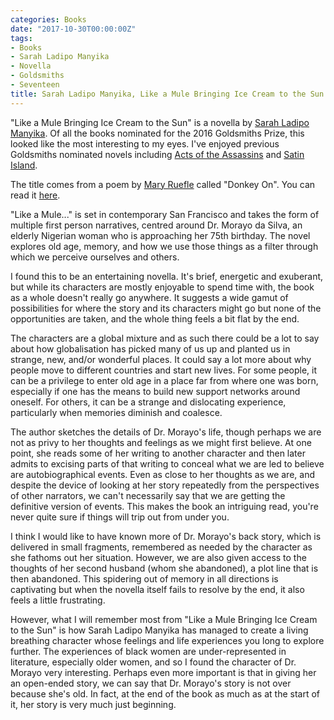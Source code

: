 ```yaml
---
categories: Books
date: "2017-10-30T00:00:00Z"
tags:
- Books
- Sarah Ladipo Manyika
- Novella
- Goldsmiths
- Seventeen
title: Sarah Ladipo Manyika, Like a Mule Bringing Ice Cream to the Sun
---
```

"Like a Mule Bringing Ice Cream to the Sun" is a novella by [Sarah Ladipo Manyika](http://www.sarahladipomanyika.com). Of all the books nominated for the 2016 Goldsmiths Prize, this looked like the most interesting to my eyes. I've enjoyed previous Goldsmiths nominated novels including [Acts of the Assassins](acts-of-the-assassins-richard-beard) and [Satin Island](satin-island-tom-mccarthy-review). 

The title comes from a poem by [Mary Ruefle](https://www.poets.org/poetsorg/poet/mary-ruefle) called "Donkey On". You can read it [here](http://thegreatnothingof1987.blogspot.co.uk/2014/02/donkey-on-by-mary-ruefle.html).

"Like a Mule..." is set in contemporary San Francisco and takes the form of multiple first person narratives, centred around Dr. Morayo da Silva, an elderly Nigerian woman who is approaching her 75th birthday. The novel explores old age, memory, and how we use those things as a filter through which we perceive ourselves and others.

I found this to be an entertaining novella. It's brief, energetic and exuberant, but while its characters are mostly enjoyable to spend time with, the book as a whole doesn't really go anywhere. It suggests a wide gamut of possibilities for where the story and its characters might go but none of the opportunities are taken, and the whole thing feels a bit flat by the end.

The characters are a global mixture and as such there could be a lot to say about how globalisation has picked many of us up and planted us in strange, new, and/or wonderful places. It could say a lot more about why people move to different countries and start new lives. For some people, it can be a privilege to enter old age in a place far from where one was born, especially if one has the means to build new support networks around oneself. For others, it can be a strange and dislocating experience, particularly when memories diminish and coalesce.

The author sketches the details of Dr. Morayo's life, though perhaps we are not as privy to her thoughts and feelings as we might first believe. At one point, she reads some of her writing to another character and then later admits to excising parts of that writing to conceal what we are led to believe are autobiographical events. Even as close to her thoughts as we are, and despite the device of looking at her story repeatedly from the perspectives of other narrators, we can't necessarily say that we are getting the definitive version of events. This makes the book an intriguing read, you're never quite sure if things will trip out from under you.

I think I would like to have known more of Dr. Morayo's back story, which is delivered in small fragments, remembered as needed by the character as she fathoms out her situation. However, we are also given access to the thoughts of her second husband (whom she abandoned), a plot line that is then abandoned. This spidering out of memory in all directions is captivating but when the novella itself fails to resolve by the end, it also feels a little frustrating.

However, what I will remember most from "Like a Mule Bringing Ice Cream to the Sun" is how Sarah Ladipo Manyika has managed to create a living breathing character whose feelings and life experiences you long to explore further. The experiences of black women are under-represented in literature, especially older women, and so I found the character of Dr. Morayo very interesting. Perhaps even more important is that in giving her an open-ended story, we can say that Dr. Morayo's story is not over because she's old. In fact, at the end of the book as much as at the start of it, her story is very much just beginning.